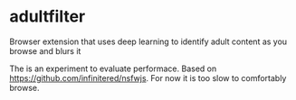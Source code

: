 # adultfilter
Browser extension that uses deep learning to identify adult content as you browse and blurs it

The is an experiment to evaluate performace. Based on https://github.com/infinitered/nsfwjs. For now it is too slow to comfortably browse.
